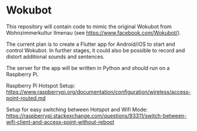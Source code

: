 # Wokubot

This repository will contain code to mimic the original Wokubot from Wohnzimmerkultur Ilmenau (see https://www.facebook.com/Wokubot/).

The current plan is to create a Flutter app for Android/iOS to start and control Wokubot. In further stages, it could also be possible to record and distort additional sounds and sentences.

The server for the app will be written in Python and should run on a Raspberry Pi.

Raspberry Pi Hotspot Setup: https://www.raspberrypi.org/documentation/configuration/wireless/access-point-routed.md

Setup for easy switching between Hotspot and Wifi Mode: https://raspberrypi.stackexchange.com/questions/93311/switch-between-wifi-client-and-access-point-without-reboot
